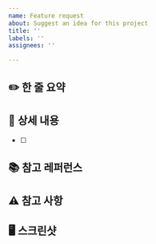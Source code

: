```yaml
---
name: Feature request
about: Suggest an idea for this project
title: ''
labels: ''
assignees: ''

---
```


## ✏️ 한 줄 요약


## 📝 상세 내용 
- [ ] 

## 📚 참고 레퍼런스

## ⚠️ 참고 사항

## 🖥️ 스크린샷
